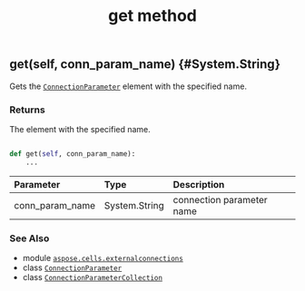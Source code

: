 ﻿---
title: get method
second_title: Aspose.Cells for Python via .NET API References
description: 
type: docs
weight: 40
url: /aspose.cells.externalconnections/connectionparametercollection/get/
is_root: false
---

## get(self, conn_param_name) {#System.String}

Gets the [`ConnectionParameter`](/cells/python-net/aspose.cells.externalconnections/connectionparameter) element with the specified name.


### Returns 


The element with the specified name.


```python

def get(self, conn_param_name):
    ...
```


| Parameter | Type | Description |
| :- | :- | :- |
| conn_param_name | System.String | connection parameter name |



### See Also
* module [`aspose.cells.externalconnections`](../../)
* class [`ConnectionParameter`](/cells/python-net/aspose.cells.externalconnections/connectionparameter)
* class [`ConnectionParameterCollection`](/cells/python-net/aspose.cells.externalconnections/connectionparametercollection)
